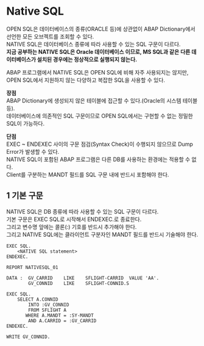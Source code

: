 # Native SQL
OPEN SQL은 데이터베이스의 종류(ORACLE 등)에 상관없이 ABAP Dictionary에서 선언한 모든 오브젝트를 조회할 수 있다. <br>
NATIVE SQL은 데이터베이스 종류에 따라 사용할 수 있는 SQL 구문이 다르다. <BR>
**지금 공부하는 NATIVE SQL은 Oracle 데이터베이스 이므로, MS SQL과 같은 다른 데이터베이스가 설치된 경우에는 정상적으로 실행되지 않는다.**<BR>

ABAP 프로그램에서 NATIVE SQL은 OPEN SQL에 비해 자주 사용되지는 않지만, OPEN SQL에서 지원하지 않는 다양하고 복잡한 SQL을 사용할 수 있다. <BR>

**장점** <BR>
ABAP Dictionary에 생성되지 않은 테이블에 접근할 수 있다.(Oracle의 시스템 테이블 등). <br>
데이터베이스에 의존적인 SQL 구문이므로 OPEN SQL에서는 구현할 수 없는 정밀한 SQL이 가능하다.

**단점** <BR>
EXEC ~ ENDEXEC 사이의 구문 점검(Syntax Check)이 수행되지 않으므로 Dump Error가 발생할 수 있다. <br>
NATIVE SQL이 포함된 ABAP 프로그램은 다른 DB를 사용하는 환경에는 적용할 수 없다. <BR>
Client를 구분하는 MANDT 필드를 SQL 구문 내에 반드시 포함해야 한다.

## 1 기본 구문
NATIVE SQL은 DB 종류에 따라 사용할 수 있는 SQL 구문이 다르다. <BR>
기본 구문은 EXEC SQL로 시작해서 ENDEXEC.로 종료한다. <BR>
그리고 변수명 앞에는 콜론(:) 기호를 반드시 추가해야 한다. <BR>
그리고 NATIVE SQL에는 클라이언트 구분자인 MANDT 필드를 반드시 기술해야 한다.

```ABAP
EXEC SQL.
    <NATIVE SQL statement>
ENDEXEC.    
```

```ABAP
REPORT NATIVESQL_01

DATA :  GV_CARRID    LIKE    SFLIGHT-CARRID  VALUE 'AA'.
        GV_CONNID    LIKE    SFLIGHT-CONNID.S

EXEC SQL.
    SELECT A.CONNID
        INTO :GV_CONNID
        FROM SFLIGHT A
       WHERE A.MANDT = :SY-MANDT
        AND A.CARRID = :GV_CARRID
ENDEXEC.

WRITE GV_CONNID.
```